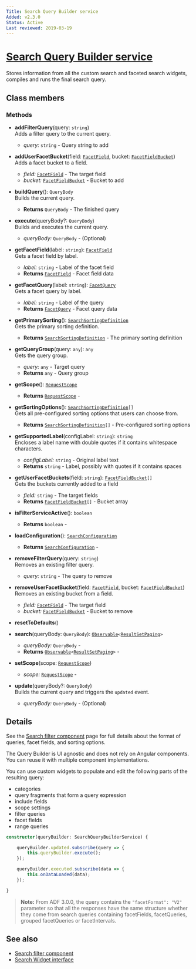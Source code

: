 ```yaml
---
Title: Search Query Builder service 
Added: v2.3.0
Status: Active
Last reviewed: 2019-03-19
---
```


# [Search Query Builder service](../../../lib/content-services/src/lib/search/search-query-builder.service.ts "Defined in search-query-builder.service.ts")

Stores information from all the custom search and faceted search widgets, compiles and runs the final search query.

## Class members

### Methods

*   **addFilterQuery**(query: `string`)<br/>
    Adds a filter query to the current query.
    *   *query:* `string`  - Query string to add

*   **addUserFacetBucket**(field: [`FacetField`](../../../lib/content-services/src/lib/search/facet-field.interface.ts), bucket: [`FacetFieldBucket`](../../../lib/content-services/src/lib/search/facet-field-bucket.interface.ts))<br/>
    Adds a facet bucket to a field.
    *   *field:* [`FacetField`](../../../lib/content-services/src/lib/search/facet-field.interface.ts)  - The target field
    *   *bucket:* [`FacetFieldBucket`](../../../lib/content-services/src/lib/search/facet-field-bucket.interface.ts)  - Bucket to add

*   **buildQuery**(): `QueryBody`<br/>
    Builds the current query.
    *   **Returns** `QueryBody` - The finished query

*   **execute**(queryBody?: `QueryBody`)<br/>
    Builds and executes the current query.
    *   *queryBody:* `QueryBody`  - (Optional)

*   **getFacetField**(label: `string`): [`FacetField`](../../../lib/content-services/src/lib/search/facet-field.interface.ts)<br/>
    Gets a facet field by label.
    *   *label:* `string`  - Label of the facet field
    *   **Returns** [`FacetField`](../../../lib/content-services/src/lib/search/facet-field.interface.ts) - Facet field data

*   **getFacetQuery**(label: `string`): [`FacetQuery`](../../../lib/content-services/src/lib/search/facet-query.interface.ts)<br/>
    Gets a facet query by label.
    *   *label:* `string`  - Label of the query
    *   **Returns** [`FacetQuery`](../../../lib/content-services/src/lib/search/facet-query.interface.ts) - Facet query data

*   **getPrimarySorting**(): [`SearchSortingDefinition`](../../../lib/content-services/src/lib/search/search-sorting-definition.interface.ts)<br/>
    Gets the primary sorting definition.
    *   **Returns** [`SearchSortingDefinition`](../../../lib/content-services/src/lib/search/search-sorting-definition.interface.ts) - The primary sorting definition

*   **getQueryGroup**(query: `any`): `any`<br/>
    Gets the query group.
    *   *query:* `any`  - Target query
    *   **Returns** `any` - Query group

*   **getScope**(): [`RequestScope`](../../../lib/cli/node_modules/@alfresco/js-api/src/api/search-rest-api/model/requestScope.ts)<br/>

    *   **Returns** [`RequestScope`](../../../lib/cli/node_modules/@alfresco/js-api/src/api/search-rest-api/model/requestScope.ts) -

*   **getSortingOptions**(): [`SearchSortingDefinition`](../../../lib/content-services/src/lib/search/search-sorting-definition.interface.ts)`[]`<br/>
    Gets all pre-configured sorting options that users can choose from.
    *   **Returns** [`SearchSortingDefinition`](../../../lib/content-services/src/lib/search/search-sorting-definition.interface.ts)`[]` - Pre-configured sorting options

*   **getSupportedLabel**(configLabel: `string`): `string`<br/>
    Encloses a label name with double quotes if it contains whitespace characters.
    *   *configLabel:* `string`  - Original label text
    *   **Returns** `string` - Label, possibly with quotes if it contains spaces

*   **getUserFacetBuckets**(field: `string`): [`FacetFieldBucket`](../../../lib/content-services/src/lib/search/facet-field-bucket.interface.ts)`[]`<br/>
    Gets the buckets currently added to a field
    *   *field:* `string`  - The target fields
    *   **Returns** [`FacetFieldBucket`](../../../lib/content-services/src/lib/search/facet-field-bucket.interface.ts)`[]` - Bucket array

*   **isFilterServiceActive**(): `boolean`<br/>

    *   **Returns** `boolean` -

*   **loadConfiguration**(): [`SearchConfiguration`](../../../lib/content-services/src/lib/search/search-configuration.interface.ts)<br/>

    *   **Returns** [`SearchConfiguration`](../../../lib/content-services/src/lib/search/search-configuration.interface.ts) -

*   **removeFilterQuery**(query: `string`)<br/>
    Removes an existing filter query.
    *   *query:* `string`  - The query to remove

*   **removeUserFacetBucket**(field: [`FacetField`](../../../lib/content-services/src/lib/search/facet-field.interface.ts), bucket: [`FacetFieldBucket`](../../../lib/content-services/src/lib/search/facet-field-bucket.interface.ts))<br/>
    Removes an existing bucket from a field.
    *   *field:* [`FacetField`](../../../lib/content-services/src/lib/search/facet-field.interface.ts)  - The target field
    *   *bucket:* [`FacetFieldBucket`](../../../lib/content-services/src/lib/search/facet-field-bucket.interface.ts)  - Bucket to remove

*   **resetToDefaults**()<br/>

*   **search**(queryBody: `QueryBody`): [`Observable`](http://reactivex.io/documentation/observable.html)`<`[`ResultSetPaging`](https://github.com/Alfresco/alfresco-js-api/blob/develop/src/api/search-rest-api/docs/ResultSetPaging.md)`>`<br/>

    *   *queryBody:* `QueryBody`  -
    *   **Returns** [`Observable`](http://reactivex.io/documentation/observable.html)`<`[`ResultSetPaging`](https://github.com/Alfresco/alfresco-js-api/blob/develop/src/api/search-rest-api/docs/ResultSetPaging.md)`>` -

*   **setScope**(scope: [`RequestScope`](../../../lib/cli/node_modules/@alfresco/js-api/src/api/search-rest-api/model/requestScope.ts))<br/>

    *   *scope:* [`RequestScope`](../../../lib/cli/node_modules/@alfresco/js-api/src/api/search-rest-api/model/requestScope.ts)  -

*   **update**(queryBody?: `QueryBody`)<br/>
    Builds the current query and triggers the `updated` event.
    *   *queryBody:* `QueryBody`  - (Optional)

## Details

See the [Search filter component](../components/search-filter.component.md) page for full details about the format of queries,
facet fields, and sorting options.

The Query Builder is UI agnostic and does not rely on Angular components.
You can reuse it with multiple component implementations.

You can use custom widgets to populate and edit the following parts of the resulting query:

*   categories
*   query fragments that form a query expression
*   include fields
*   scope settings
*   filter queries
*   facet fields
*   range queries

```ts
constructor(queryBuilder: SearchQueryBuilderService) {

    queryBuilder.updated.subscribe(query => {
        this.queryBuilder.execute();
    });

    queryBuilder.executed.subscribe(data => {
        this.onDataLoaded(data);
    });

}
```

> **Note:** From ADF 3.0.0, the query contains the `"facetFormat": "V2"` parameter so that all the responses have the same structure whether they come from search queries containing facetFields, facetQueries, grouped facetQueries or facetIntervals.

## See also

*   [Search filter component](../components/search-filter.component.md)
*   [Search Widget interface](../interfaces/search-widget.interface.md)
